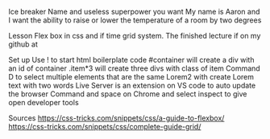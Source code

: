 Ice breaker
    Name and useless superpower you want
    My name is Aaron and I want the ability to raise or lower the 
    temperature of a room by two degrees

Lesson
    Flex box in css and if time grid system.
    The finished lecture if on my github at 

Set up
    Use ! to start html boilerplate code
    #container will create a div with an id of container
    .item*3 will create three divs with class of item
    Command D to select multiple elements that are the same
    Lorem2 with create Lorem text with two words
    Live Server is an extension on VS code to auto update the browser
    Command and space on Chrome and select inspect to give open developer tools

Sources
    https://css-tricks.com/snippets/css/a-guide-to-flexbox/
    https://css-tricks.com/snippets/css/complete-guide-grid/
